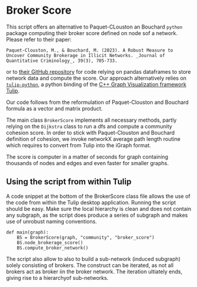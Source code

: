 # Broker Score
This script offers an alternative to Paquet-CLouston an Bouchard `python` package computing their broker score defined on node sof a network. Please refer to their paper:

	Paquet-Clouston, M., & Bouchard, M. (2023). A Robust Measure to Uncover Community Brokerage in Illicit Networks. _Journal of Quantitative Criminology_, 39(3), 705-733.

or to [their GitHub repository](https://github.com/Masarah/community_broker_score) for code relying on pandas dataframes to store network data and compute the score. Our approach alternatively relies on [`tulip-python`](https://pypi.org/project/tulip-python/), a python binding of the [C++ Graph Visualization framework Tulip](https://tulip.labri.fr/).

Our code follows from the reformulation of Paquet-Clouston and Bouchard formula as a vector and matrix product.

The main class `BrokerScore` implements all necessary methods, partly relying on the `Dijkstra` class to run a dfs and compute a community cohesion score. In order to stick with Paquet-Clouston and Bouchard definition of cohesion, we invoke networkX average path length routine which requires to convert from Tulip into the iGraph format.

The score is computer in a matter of seconds for graph containing thousands of nodes and edges and even faster for smaller graphs.

## Using the script from within Tulip
A code snippet at the bottom of the BrokerScore class file allows the use of the code from within the Tulip desktop application. Running the script should be easy. Make sure the local hierarchy is clean and does not contain any subgraph, as the script does produce a series of subgraph and makes use of unrobust naming conventions.
```
def main(graph):
	BS = BrokerScore(graph, "community", "broker_score")
	BS.node_brokerage_score()
	BS.compute_broker_network()
```
The script also allow to also to build a sub-network (induced subgraph) solely consisting of brokers. The construct can be iterated, as not all brokers act as broker iin the broker network. The iteration ultiately ends, giving rise to a hierarchyof sub-networks.


